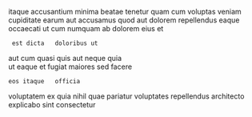 <!--
title: Seamless attitude-oriented firmware
author: Meaghan
date: 2015-04-02-0913
link: 2015-04-02-0913-seamless-attitude-oriented-firmware
tags: [inject,make,design]
-->

itaque accusantium minima beatae tenetur
quam  cum voluptas  veniam cupiditate earum aut accusamus
quod   aut dolorem  repellendus  eaque
occaecati ut cum numquam ab   dolorem eius et
 	 est dicta   doloribus ut
aut cum quasi quis aut neque  quia  
ut eaque  et fugiat maiores sed facere
 	eos itaque   officia
voluptatem ex    quia nihil
quae  pariatur voluptates repellendus
  architecto  explicabo  sint consectetur